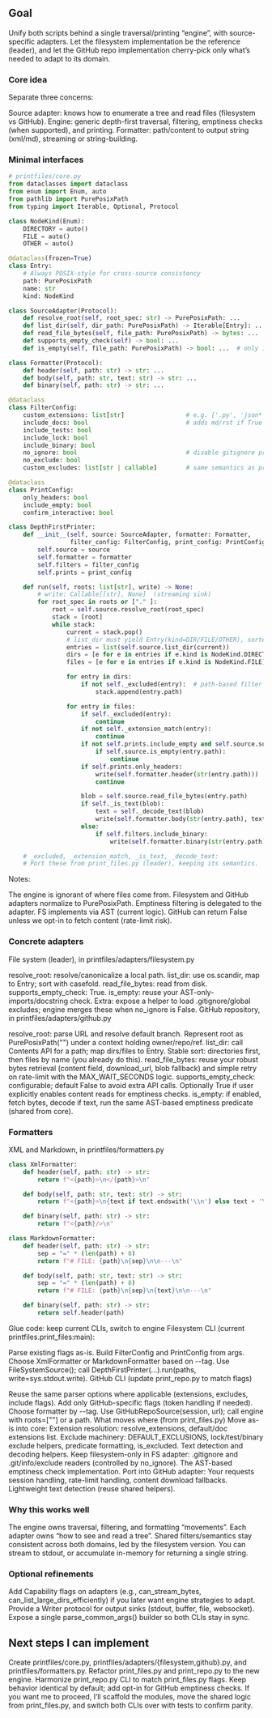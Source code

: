 ## Goal
Unify both scripts behind a single traversal/printing “engine”, with source-specific adapters. Let the filesystem implementation be the reference (leader), and let the GitHub repo implementation cherry-pick only what’s needed to adapt to its domain.

### Core idea
Separate three concerns:

Source adapter: knows how to enumerate a tree and read files (filesystem vs GitHub).
Engine: generic depth-first traversal, filtering, emptiness checks (when supported), and printing.
Formatter: path/content to output string (xml/md), streaming or string-building.

### Minimal interfaces

```py
# printfiles/core.py
from dataclasses import dataclass
from enum import Enum, auto
from pathlib import PurePosixPath
from typing import Iterable, Optional, Protocol

class NodeKind(Enum):
    DIRECTORY = auto()
    FILE = auto()
    OTHER = auto()

@dataclass(frozen=True)
class Entry:
    # Always POSIX-style for cross-source consistency
    path: PurePosixPath
    name: str
    kind: NodeKind

class SourceAdapter(Protocol):
    def resolve_root(self, root_spec: str) -> PurePosixPath: ...
    def list_dir(self, dir_path: PurePosixPath) -> Iterable[Entry]: ...
    def read_file_bytes(self, file_path: PurePosixPath) -> bytes: ...
    def supports_empty_check(self) -> bool: ...
    def is_empty(self, file_path: PurePosixPath) -> bool: ...  # only if supports_empty_check()

class Formatter(Protocol):
    def header(self, path: str) -> str: ...
    def body(self, path: str, text: str) -> str: ...
    def binary(self, path: str) -> str: ...

@dataclass
class FilterConfig:
    custom_extensions: list[str]                 # e.g. ['.py', 'json*'] or glob-ish
    include_docs: bool                           # adds md/rst if True
    include_tests: bool
    include_lock: bool
    include_binary: bool
    no_ignore: bool                              # disable gitignore processing (fs-only)
    no_exclude: bool
    custom_excludes: list[str | callable]        # same semantics as print_files

@dataclass
class PrintConfig:
    only_headers: bool
    include_empty: bool
    confirm_interactive: bool

class DepthFirstPrinter:
    def __init__(self, source: SourceAdapter, formatter: Formatter,
                 filter_config: FilterConfig, print_config: PrintConfig):
        self.source = source
        self.formatter = formatter
        self.filters = filter_config
        self.prints = print_config

    def run(self, roots: list[str], write) -> None:
        # write: Callable[[str], None]  (streaming sink)
        for root_spec in roots or ["." ]:
            root = self.source.resolve_root(root_spec)
            stack = [root]
            while stack:
                current = stack.pop()
                # list_dir must yield Entry(kind=DIR/FILE/OTHER), sorted stable by name
                entries = list(self.source.list_dir(current))
                dirs = [e for e in entries if e.kind is NodeKind.DIRECTORY]
                files = [e for e in entries if e.kind is NodeKind.FILE]

                for entry in dirs:
                    if not self._excluded(entry):  # path-based filter
                        stack.append(entry.path)

                for entry in files:
                    if self._excluded(entry):
                        continue
                    if not self._extension_match(entry):
                        continue
                    if not self.prints.include_empty and self.source.supports_empty_check():
                        if self.source.is_empty(entry.path):
                            continue
                    if self.prints.only_headers:
                        write(self.formatter.header(str(entry.path)))
                        continue

                    blob = self.source.read_file_bytes(entry.path)
                    if self._is_text(blob):
                        text = self._decode_text(blob)
                        write(self.formatter.body(str(entry.path), text))
                    else:
                        if self.filters.include_binary:
                            write(self.formatter.binary(str(entry.path)))

    # _excluded, _extension_match, _is_text, _decode_text:
    # Port these from print_files.py (leader), keeping its semantics.
```
Notes:

The engine is ignorant of where files come from.
Filesystem and GitHub adapters normalize to PurePosixPath.
Emptiness filtering is delegated to the adapter. FS implements via AST (current logic). GitHub can return False unless we opt-in to fetch content (rate-limit risk).

### Concrete adapters
File system (leader), in printfiles/adapters/filesystem.py

resolve_root: resolve/canonicalize a local path.
list_dir: use os.scandir, map to Entry; sort with casefold.
read_file_bytes: read from disk.
supports_empty_check: True.
is_empty: reuse your AST-only-imports/docstring check.
Extra: expose a helper to load .gitignore/global excludes; engine merges these when no_ignore is False.
GitHub repository, in printfiles/adapters/github.py

resolve_root: parse URL and resolve default branch. Represent root as PurePosixPath("") under a context holding owner/repo/ref.
list_dir: call Contents API for a path; map dirs/files to Entry. Stable sort: directories first, then files by name (you already do this).
read_file_bytes: reuse your robust bytes retrieval (content field, download_url, blob fallback) and simple retry on rate-limit with the MAX_WAIT_SECONDS logic.
supports_empty_check: configurable; default False to avoid extra API calls. Optionally True if user explicitly enables content reads for emptiness checks.
is_empty: if enabled, fetch bytes, decode if text, run the same AST-based emptiness predicate (shared from core).

### Formatters
XML and Markdown, in printfiles/formatters.py
```py
class XmlFormatter:
    def header(self, path: str) -> str:
        return f"<{path}>\n</{path}>\n"

    def body(self, path: str, text: str) -> str:
        return f"<{path}>\n{text if text.endswith('\\n') else text + '\\n'}</{path}>\n"

    def binary(self, path: str) -> str:
        return f"<{path}/>\n"

class MarkdownFormatter:
    def header(self, path: str) -> str:
        sep = "=" * (len(path) + 8)
        return f"# FILE: {path}\n{sep}\n\n---\n"

    def body(self, path: str, text: str) -> str:
        sep = "=" * (len(path) + 8)
        return f"# FILE: {path}\n{sep}\n{text}\n\n---\n"

    def binary(self, path: str) -> str:
        return self.header(path)
```

Glue code: keep current CLIs, switch to engine
Filesystem CLI (current printfiles.print_files:main):

Parse existing flags as-is.
Build FilterConfig and PrintConfig from args.
Choose XmlFormatter or MarkdownFormatter based on --tag.
Use FileSystemSource(); call DepthFirstPrinter(...).run(paths, write=sys.stdout.write).
GitHub CLI (update print_repo.py to match flags)

Reuse the same parser options where applicable (extensions, excludes, include flags).
Add only GitHub-specific flags (token handling if needed).
Choose formatter by --tag.
Use GitHubRepoSource(session, url); call engine with roots=[""] or a path.
What moves where (from print_files.py)
Move as-is into core:
Extension resolution: resolve_extensions, default/doc extensions list.
Exclude machinery: DEFAULT_EXCLUSIONS, lock/test/binary exclude helpers, predicate formatting, is_excluded.
Text detection and decoding helpers.
Keep filesystem-only in FS adapter:
.gitignore and .git/info/exclude readers (controlled by no_ignore).
The AST-based emptiness check implementation.
Port into GitHub adapter:
Your requests session handling, rate-limit handling, content download fallbacks.
Lightweight text detection (reuse shared helpers).

### Why this works well
The engine owns traversal, filtering, and formatting “movements”.
Each adapter owns “how to see and read a tree”.
Shared filters/semantics stay consistent across both domains, led by the filesystem version.
You can stream to stdout, or accumulate in-memory for returning a single string.

### Optional refinements
Add Capability flags on adapters (e.g., can_stream_bytes, can_list_large_dirs_efficiently) if you later want engine strategies to adapt.
Provide a Writer protocol for output sinks (stdout, buffer, file, websocket).
Expose a single parse_common_args() builder so both CLIs stay in sync.

## Next steps I can implement
Create printfiles/core.py, printfiles/adapters/{filesystem,github}.py, and printfiles/formatters.py.
Refactor print_files.py and print_repo.py to the new engine.
Harmonize print_repo.py CLI to match print_files.py flags.
Keep behavior identical by default; add opt-in for GitHub emptiness checks.
If you want me to proceed, I’ll scaffold the modules, move the shared logic from print_files.py, and switch both CLIs over with tests to confirm parity.